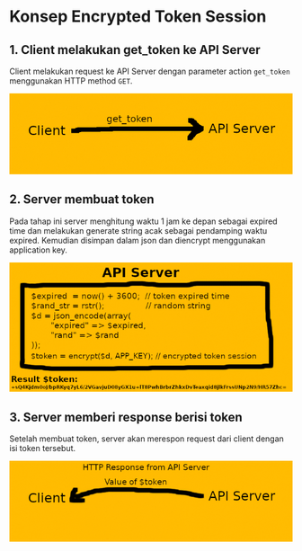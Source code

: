 # Konsep Encrypted Token Session

## 1. Client melakukan get_token ke API Server

Client melakukan request ke API Server dengan parameter action `get_token` menggunakan HTTP method `GET`.

<img src="https://raw.githubusercontent.com/phpid-jakarta/api-smesummit.id-2019/docs/docs/images/token_concept/1.jpg"/>

## 2. Server membuat token

Pada tahap ini server menghitung waktu 1 jam ke depan sebagai expired time dan melakukan generate string acak sebagai pendamping waktu expired. Kemudian disimpan dalam json dan diencrypt menggunakan application key.

<img src="https://raw.githubusercontent.com/phpid-jakarta/api-smesummit.id-2019/docs/docs/images/token_concept/2.jpg"/>

## 3. Server memberi response berisi token

Setelah membuat token, server akan merespon request dari client dengan isi token tersebut.

<img src="https://raw.githubusercontent.com/phpid-jakarta/api-smesummit.id-2019/docs/docs/images/token_concept/3.jpg"/>